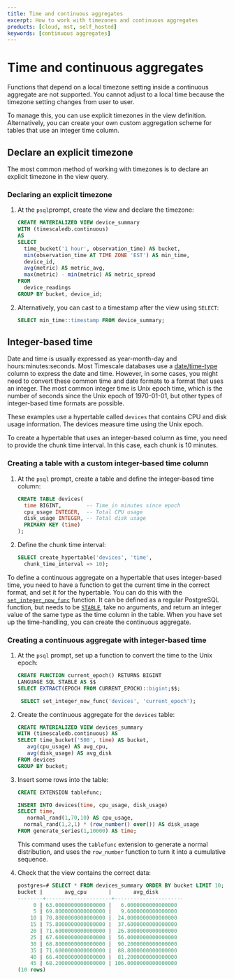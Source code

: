 ```yaml
---
title: Time and continuous aggregates
excerpt: How to work with timezones and continuous aggregates
products: [cloud, mst, self_hosted]
keywords: [continuous aggregates]
---
```


# Time and continuous aggregates

Functions that depend on a local timezone setting inside a continuous aggregate
are not supported. You cannot adjust to a local time because the timezone setting
changes from user to user.

To manage this, you can use explicit timezones in the view definition.
Alternatively, you can create your own custom aggregation scheme for tables that
use an integer time column.

## Declare an explicit timezone

The most common method of working with timezones is to declare an explicit
timezone in the view query.

<Procedure>

### Declaring an explicit timezone

1.  At the `psql`prompt, create the view and declare the timezone:

    ```sql
    CREATE MATERIALIZED VIEW device_summary
    WITH (timescaledb.continuous)
    AS
    SELECT
      time_bucket('1 hour', observation_time) AS bucket,
      min(observation_time AT TIME ZONE 'EST') AS min_time,
      device_id,
      avg(metric) AS metric_avg,
      max(metric) - min(metric) AS metric_spread
    FROM
      device_readings
    GROUP BY bucket, device_id;
    ```

1.  Alternatively, you can cast to a timestamp after the view using `SELECT`:

    ```sql
    SELECT min_time::timestamp FROM device_summary;
    ```

</Procedure>

## Integer-based time

Date and time is usually expressed as year-month-day and hours:minutes:seconds.
Most Timescale databases use a [date/time-type][postgres-date-time] column to
express the date and time. However, in some cases, you might need to convert
these common time and date formats to a format that uses an integer. The most
common integer time is Unix epoch time, which is the number of seconds since the
Unix epoch of 1970-01-01, but other types of integer-based time formats are
possible.

These examples use a hypertable called `devices` that contains CPU and disk
usage information. The devices measure time using the Unix epoch.

To create a hypertable that uses an integer-based column as time, you need to
provide the chunk time interval. In this case, each chunk is 10 minutes.

<Procedure>

### Creating a table with a custom integer-based time column

1.  At the `psql` prompt, create a table and define the integer-based time column:

    ```sql
    CREATE TABLE devices(
      time BIGINT,        -- Time in minutes since epoch
      cpu_usage INTEGER,  -- Total CPU usage
      disk_usage INTEGER, -- Total disk usage
      PRIMARY KEY (time)
    );
    ```

1.  Define the chunk time interval:

    ```sql
    SELECT create_hypertable('devices', 'time',
      chunk_time_interval => 10);
    ```

</Procedure>

To define a continuous aggregate on a hypertable that uses integer-based time,
you need to have a function to get the current time in the correct format, and
set it for the hypertable. You can do this with the
[`set_integer_now_func`][api-set-integer-now-func]
function. It can be defined as a regular PostgreSQL function, but needs to be
[`STABLE`][pg-func-stable],
take no arguments, and return an integer value of the same type as the time
column in the table. When you have set up the time-handling, you can create the
continuous aggregate.

<Procedure>

### Creating a continuous aggregate with integer-based time

1.  At the `psql` prompt, set up a function to convert the time to the Unix epoch:

    ```sql
    CREATE FUNCTION current_epoch() RETURNS BIGINT
    LANGUAGE SQL STABLE AS $$
    SELECT EXTRACT(EPOCH FROM CURRENT_EPOCH)::bigint;$$;

     SELECT set_integer_now_func('devices', 'current_epoch');
     ```

1.  Create the continuous aggregate for the `devices` table:

    ```sql
    CREATE MATERIALIZED VIEW devices_summary
    WITH (timescaledb.continuous) AS
    SELECT time_bucket('500', time) AS bucket,
       avg(cpu_usage) AS avg_cpu,
       avg(disk_usage) AS avg_disk
    FROM devices
    GROUP BY bucket;
    ```

1.  Insert some rows into the table:

    ```sql
    CREATE EXTENSION tablefunc;

    INSERT INTO devices(time, cpu_usage, disk_usage)
    SELECT time,
       normal_rand(1,70,10) AS cpu_usage,
      normal_rand(1,2,1) * (row_number() over()) AS disk_usage
    FROM generate_series(1,10000) AS time;
    ```

    This command uses the `tablefunc` extension to generate a normal
    distribution, and uses the `row_number` function to turn it into a
    cumulative sequence.
1.  Check that the view contains the correct data:

    ```sql
    postgres=# SELECT * FROM devices_summary ORDER BY bucket LIMIT 10;
    bucket |       avg_cpu       |       avg_disk
    --------+---------------------+----------------------
         0 | 63.0000000000000000 |   6.0000000000000000
         5 | 69.8000000000000000 |   9.6000000000000000
        10 | 70.8000000000000000 |  24.0000000000000000
        15 | 75.8000000000000000 |  37.6000000000000000
        20 | 71.6000000000000000 |  26.8000000000000000
        25 | 67.6000000000000000 |  56.0000000000000000
        30 | 68.8000000000000000 |  90.2000000000000000
        35 | 71.6000000000000000 |  88.8000000000000000
        40 | 66.4000000000000000 |  81.2000000000000000
        45 | 68.2000000000000000 | 106.0000000000000000
    (10 rows)
    ```

</Procedure>

[api-set-integer-now-func]: /api/:currentVersion:/hypertable/set_integer_now_func
[pg-func-stable]: https://www.postgresql.org/docs/current/static/sql-createfunction.html
[postgres-date-time]: https://www.postgresql.org/docs/current/datatype-datetime.html
